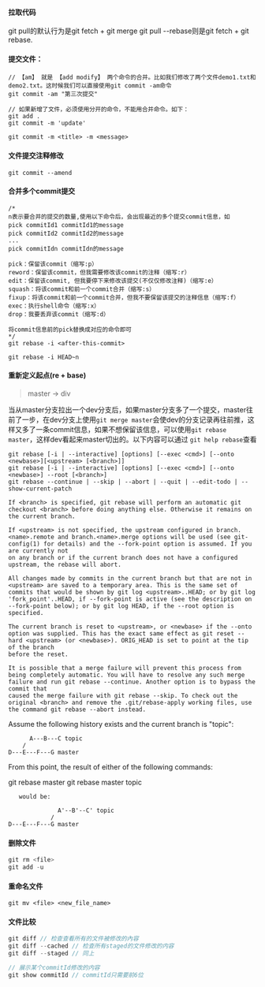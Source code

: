 #### 拉取代码
git pull的默认行为是git fetch + git merge
git pull --rebase则是git fetch + git rebase.

#### 提交文件：
```JS
// 【am】 就是 【add modify】 两个命令的合并。比如我们修改了两个文件demo1.txt和demo2.txt。这时候我们可以直接使用git commit -am命令
git commit -am "第三次提交"

// 如果新增了文件，必须使用分开的命令，不能用合并命令。如下：
git add .
​git commit -m 'update'

git commit -m <title> -m <message>
```

#### 文件提交注释修改
```JS
git commit --amend
```

#### 合并多个commit提交
```JS
/*
n表示要合并的提交的数量,使用以下命令后，会出现最近的多个提交commit信息，如
pick commitId1 commitId1的message
pick commitId2 commitId2的message
...
pick commitIdn commitIdn的message

pick：保留该commit（缩写:p）
reword：保留该commit，但我需要修改该commit的注释（缩写:r）
edit：保留该commit, 但我要停下来修改该提交(不仅仅修改注释)（缩写:e）
squash：将该commit和前一个commit合并（缩写:s）
fixup：将该commit和前一个commit合并，但我不要保留该提交的注释信息（缩写:f）
exec：执行shell命令（缩写:x）
drop：我要丢弃该commit（缩写:d）

将commit信息前的pick替换成对应的命令即可
*/
git rebase -i <after-this-commit>

git rebase -i HEAD~n
```

#### 重新定义起点(re + base)
> master -> div

当从master分支拉出一个dev分支后，如果master分支多了一个提交，master往前了一步，在dev分支上使用`git merge master`会使dev的分支记录再往前推，这样又多了一条commit信息，如果不想保留该信息，可以使用`git rebase master`，这样dev看起来master切出的。以下内容可以通过 `git help rebase`查看
```
git rebase [-i | --interactive] [options] [--exec <cmd>] [--onto <newbase>][<upstream> [<branch>]]
git rebase [-i | --interactive] [options] [--exec <cmd>] [--onto <newbase>] --root [<branch>]
git rebase --continue | --skip | --abort | --quit | --edit-todo | --show-current-patch

If <branch> is specified, git rebase will perform an automatic git checkout <branch> before doing anything else. Otherwise it remains on the current branch.

If <upstream> is not specified, the upstream configured in branch.<name>.remote and branch.<name>.merge options will be used (see git-config(1) for details) and the --fork-point option is assumed. If you are currently not
on any branch or if the current branch does not have a configured upstream, the rebase will abort.

All changes made by commits in the current branch but that are not in <upstream> are saved to a temporary area. This is the same set of commits that would be shown by git log <upstream>..HEAD; or by git log
'fork_point'..HEAD, if --fork-point is active (see the description on --fork-point below); or by git log HEAD, if the --root option is specified.

The current branch is reset to <upstream>, or <newbase> if the --onto option was supplied. This has the exact same effect as git reset --hard <upstream> (or <newbase>). ORIG_HEAD is set to point at the tip of the branch
before the reset.

It is possible that a merge failure will prevent this process from being completely automatic. You will have to resolve any such merge failure and run git rebase --continue. Another option is to bypass the commit that
caused the merge failure with git rebase --skip. To check out the original <branch> and remove the .git/rebase-apply working files, use the command git rebase --abort instead.
```

Assume the following history exists and the current branch is "topic":

          A---B---C topic
        /
    D---E---F---G master

From this point, the result of either of the following commands:

git rebase master
git rebase master topic

       would be:

                  A'--B'--C' topic
                /
    D---E---F---G master

#### 删除文件
```js
git rm <file>
git add -u
```

#### 重命名文件

```JS
git mv <file> <new_file_name>
```

#### 文件比较

```js
git diff // 检查查看所有的文件被修改的內容
git diff --cached // 检查所有staged的文件修改的内容
git diff --staged // 同上

// 展示某个commitId修改的内容
git show commitId // commitId只需要前6位
```
